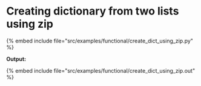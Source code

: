 # Creating dictionary from two lists using zip

{% embed include file="src/examples/functional/create_dict_using_zip.py" %}

**Output:**

{% embed include file="src/examples/functional/create_dict_using_zip.out" %}



